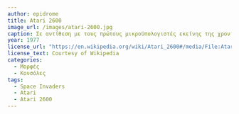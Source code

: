```yaml
---
author: epidrome
title: Atari 2600 
image_url: /images/atari-2600.jpg
caption: Σε αντίθεση με τους πρώτους μικροϋπολογιστές εκείνης της χρονιάς η κονσόλα της Atari εστιάζει μόνο στην διασκέδαση με βιντεοπαιχνίδια, τα οποία αγοράζονται όπως τα βιβλία και οι δίσκοι και φορτώνονται με εξωτερικές κάρτες μνήμης ανάγνωσης. Αντί για πληκτρολόγιο έχει μοχλό για τον έλεγχο των χαρακτήρων στα βιντεοπαιχνίδια. Ο βιομηχανικός σχεδιασμός ταιριάζει με αυτόν της τηλεόρασης με την οποία συνδέεται ως συσκευή εξόδου και με την βοήθεια του βιντεοπαιχνιδιού Space Invaders δημιουργεί μια νέα κατηγορία διαδραστικού υπολογιστή. 
year: 1977 
license_url: "https://en.wikipedia.org/wiki/Atari_2600#/media/File:Atari-2600-Wood-4Sw-Set.png" 
license_text: Courtesy of Wikipedia
categories:
  - Μορφές
  - Κονσόλες 
tags:
  - Space Invaders
  - Atari
  - Atari 2600
---
```

